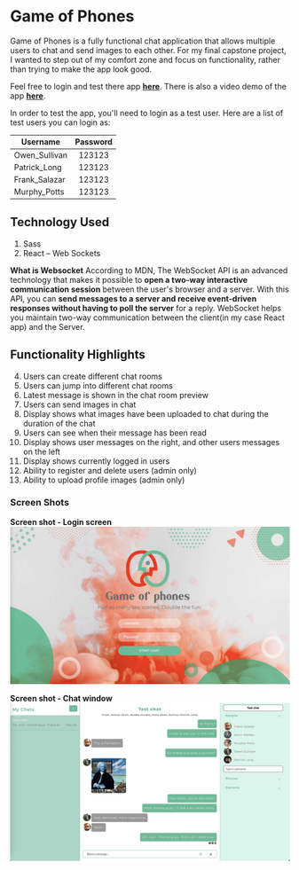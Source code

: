 # Game of Phones

Game of Phones is a fully functional chat application that allows multiple users to chat and send images to each other.
For my final capstone project, I wanted to step out of my comfort zone and focus on functionality, rather than trying to make the app look good.

Feel free to login and test there app **[here](https://game-of-phones.vercel.app/)**. There is also a video demo of the app **[here](https://game-of-phones.vercel.app/)**.

In order to test the app, you'll need to login as a test user. Here are a list of test users you can login as:

| Username        | Password           |
| ------------- |:-------------:|
| Owen_Sullivan      | 123123 |
| Patrick_Long      | 123123 |
| Frank_Salazar      | 123123 |
| Murphy_Potts      | 123123 |

## Technology Used

1. Sass
2. React – Web Sockets

**What is Websocket**
According to MDN, The WebSocket API is an advanced technology that makes it possible to **open a two-way interactive communication session** between the user's browser and a server. With this API, you can **send messages to a server and receive event-driven responses without having to poll the server** for a reply. WebSocket helps you maintain two-way communication between the client(in my case React app) and the Server.

## Functionality Highlights

4. Users can create different chat rooms
1. Users can jump into different chat rooms
2. Latest message is shown in the chat room preview
3. Users can send images in chat
8. Display shows what images have been uploaded to chat during the duration of the chat
5. Users can see when their message has been read
6. Display shows user messages on the right, and other users messages on the left
7. Display shows currently logged in users
9. Ability to register and delete users (admin only)
10. Ability to upload profile images (admin only)

### Screen Shots

**Screen shot - Login screen**
![Screen shot of login screen](public/images/gop-login.jpg)

**Screen shot - Chat window**
![Screen shot of chat window](public/images/gop-chat.jpg)
